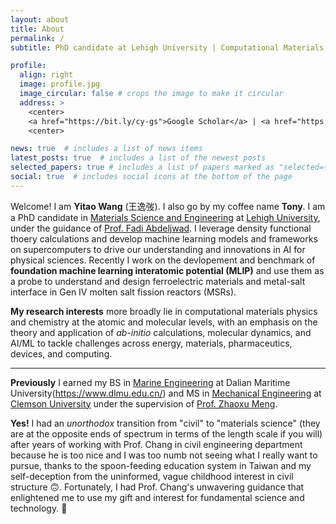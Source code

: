 ```yaml
---
layout: about
title: About
permalink: /
subtitle: PhD candidate at Lehigh University | Computational Materials Science

profile:
  align: right
  image: profile.jpg
  image_circular: false # crops the image to make it circular
  address: >
    <center>
    <a href="https://bit.ly/cy-gs">Google Scholar</a> | <a href="https://bit.ly/cy-cv">CV</a> | <a href="https://github.com/wang-yitao">GitHub</a>
    <center>

news: true  # includes a list of news items
latest_posts: true  # includes a list of the newest posts
selected_papers: true # includes a list of papers marked as "selected={true}"
social: true  # includes social icons at the bottom of the page
---
```


Welcome! I am **Yitao Wang** (王逸弢). I also go by my coffee name **Tony**. I am a PhD candidate in [Materials Science and Engineering](https://engineering.lehigh.edu/mse) at [Lehigh University](https://www2.lehigh.edu/), under the guidance of [Prof. Fadi Abdeljwad](https://engineering.lehigh.edu/faculty/fadi-abdeljawad). I leverage density functional thoery calculations and develop machine learning models and frameworks on supercomputers to drive our understanding and innovations in AI for physical sciences. Recently I work on the devlopement and benchmark of **foundation machine learning interatomic potential (MLIP)** and use them as a probe to understand and design ferroelectric materials and metal-salt interface in Gen IV molten salt fission reactors (MSRs).

**My research interests** more broadly lie in computational materials physics and chemistry at the atomic and molecular levels, with an emphasis on the theory and application of *ab-initio* calculations, molecular dynamics, and AI/ML to tackle challenges across energy, materials, pharmaceutics, devices, and computing. 

---

**Previously** I earned my BS in [Marine Engineering](https://mec.dlmu.edu.cn/) at Dalian Maritime University(https://www.dlmu.edu.cn/) and MS in [Mechanical Engineering](https://www.clemson.edu/cecas/departments/me/) at [Clemson University](https://www.clemson.edu/) under the supervision of [Prof. Zhaoxu Meng](https://cecas.clemson.edu/~zmeng/).

**Yes!** I had an *unorthodox* transition from "civil" to "materials science" (they are at the opposite ends of spectrum in terms of the length scale if you will) after years of working with Prof. Chang in civil engineering department because he is too nice and I was too numb not seeing what I really want to pursue, thanks to the spoon-feeding education system in Taiwan and my self-deception from the uninformed, vague childhood interest in civil structure 🙃. Fortunately, I had Prof. Chang's unwavering guidance that enlightened me to use my gift and interest for fundamental science and technology. :stars:

<!-- Write your biography here. Tell the world about yourself. Link to your favorite [subreddit](http://reddit.com). You can put a picture in, too. The code is already in, just name your picture `prof_pic.jpg` and put it in the `img/` folder.

Put your address / P.O. box / other info right below your picture. You can also disable any of these elements by editing `profile` property of the YAML header of your `_pages/about.md`. Edit `_bibliography/papers.bib` and Jekyll will render your [publications page](/al-folio/publications/) automatically.

Link to your social media connections, too. This theme is set up to use [Font Awesome icons](http://fortawesome.github.io/Font-Awesome/) and [Academicons](https://jpswalsh.github.io/academicons/), like the ones below. Add your Facebook, Twitter, LinkedIn, Google Scholar, or just disable all of them. -->
